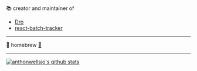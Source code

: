📚 creator and maintainer of
- [Dro](https://crates.io/crates/dro)
- [react-batch-tracker](https://www.npmjs.com/package/react-batch-tracker)

----

🍺 homebrew [🚰](https://github.com/anthonwellsjo/homebrew-tap/tree/main/Formula)



----------------------------------------------------------------------------------------

[![anthonwellsjo's github stats](https://github-readme-stats.vercel.app/api?username=anthonwellsjo&show_icons=true&title_color=fff&icon_color=79ff97&text_color=9f9f9f&bg_color=151515&include_all_commits=true&count_private=true)](https://github.com/anthonwellsjo)
